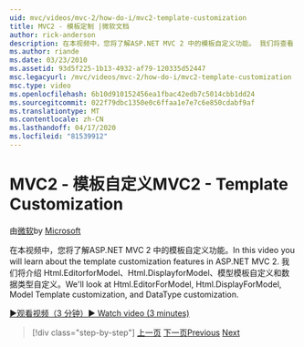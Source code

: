 ```yaml
---
uid: mvc/videos/mvc-2/how-do-i/mvc2-template-customization
title: MVC2 - 模板定制 |微软文档
author: rick-anderson
description: 在本视频中，您将了解ASP.NET MVC 2 中的模板自定义功能。 我们将查看 Html.EditorforModel，Html.DisplayforModel，模型模板...
ms.author: riande
ms.date: 03/23/2010
ms.assetid: 93d5f225-1b13-4932-af79-120335d52447
msc.legacyurl: /mvc/videos/mvc-2/how-do-i/mvc2-template-customization
msc.type: video
ms.openlocfilehash: 6b10d910152456ea1fbac42edb7c5014cbb1dd24
ms.sourcegitcommit: 022f79dbc1350e0c6ffaa1e7e7c6e850cdabf9af
ms.translationtype: MT
ms.contentlocale: zh-CN
ms.lasthandoff: 04/17/2020
ms.locfileid: "81539912"
---
```

# <a name="mvc2---template-customization"></a><span data-ttu-id="159d6-104">MVC2 - 模板自定义</span><span class="sxs-lookup"><span data-stu-id="159d6-104">MVC2 - Template Customization</span></span>

<span data-ttu-id="159d6-105">由[微软](https://github.com/microsoft)</span><span class="sxs-lookup"><span data-stu-id="159d6-105">by [Microsoft](https://github.com/microsoft)</span></span>

<span data-ttu-id="159d6-106">在本视频中，您将了解ASP.NET MVC 2 中的模板自定义功能。</span><span class="sxs-lookup"><span data-stu-id="159d6-106">In this video you will learn about the template customization features in ASP.NET MVC 2.</span></span> <span data-ttu-id="159d6-107">我们将介绍 Html.EditorforModel、Html.DisplayforModel、模型模板自定义和数据类型自定义。</span><span class="sxs-lookup"><span data-stu-id="159d6-107">We'll look at Html.EditorForModel, Html.DisplayForModel, Model Template customization, and DataType customization.</span></span>

[<span data-ttu-id="159d6-108">&#9654;观看视频（3 分钟）</span><span class="sxs-lookup"><span data-stu-id="159d6-108">&#9654; Watch video (3 minutes)</span></span>](https://channel9.msdn.com/Blogs/ASP-NET-Site-Videos/mvc2-template-customization)

> [!div class="step-by-step"]
> <span data-ttu-id="159d6-109">[上一页](mvc2-model-validation.md)
> [下一页](aspnet-mvc-2-areas.md)</span><span class="sxs-lookup"><span data-stu-id="159d6-109">[Previous](mvc2-model-validation.md)
[Next](aspnet-mvc-2-areas.md)</span></span>
